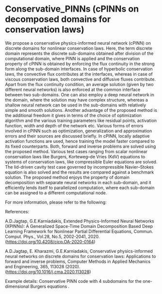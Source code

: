 # Conservative_PINNs (cPINNs on decomposed domains for conservation laws)

We propose a conservative physics-informed neural network (cPINN) on discrete domains for nonlinear conservation laws. 
Here, the term discrete domain represents the discrete sub-domains obtained after division of the computational domain, where PINN is
applied and the conservation property of cPINN is obtained by enforcing the flux continuity in the strong form along the sub-domain interfaces.
In case of hyperbolic conservation laws, the convective flux contributes at the interfaces, whereas in case of viscous conservation laws,
both convective and diffusive fluxes contribute. Apart from the flux continuity condition, an average solution (given by two different neural networks)
is also enforced at the common interface between two sub-domains. One can also employ a deep neural network in the domain, where the solution may
have complex structure, whereas a shallow neural network can be used in the sub-domains with relatively simple and smooth solutions. 
Another advantage of the proposed method is the additional freedom it gives in terms of the choice of optimization algorithm and the 
various training parameters like residual points, activation function, width and depth of the network etc. Various forms of errors involved
in cPINN such as optimization, generalization and approximation errors and their sources are discussed briefly. In cPINN, locally adaptive
activation functions are used, hence training the model faster compared to its fixed counterparts. Both, forward and inverse problems are 
solved using the proposed method. Various test cases ranging from scalar nonlinear conservation laws like Burgers, Korteweg–de Vries (KdV)
equations to systems of conservation laws, like compressible Euler equations are solved. The lid-driven cavity test case governed by incompressible
Navier–Stokes equation is also solved and the results are compared against a benchmark solution. The proposed method enjoys the property of domain 
decomposition with separate neural networks in each sub-domain,
and it efficiently lends itself to parallelized computation, where each sub-domain can be assigned to a different computational node.


For more information, please refer to the following:

References: 

A.D.Jagtap, G.E.Karniadakis, Extended Physics-Informed Neural Networks (XPINNs): A Generalized Space-Time Domain Decomposition Based Deep Learning Framework for Nonlinear Partial Differential Equations, Commun. Comput. Phys., Vol.28, No.5, 2002-2041, 2020. (https://doi.org/10.4208/cicp.OA-2020-0164)

A.D.Jagtap, E. Kharazmi, G.E.Karniadakis, Conservative physics-informed neural networks on discrete domains for conservation laws: Applications to forward and inverse problems, Computer Methods in Applied Mechanics and Engineering, 365, 113028 (2020). (https://doi.org/10.1016/j.cma.2020.113028)


Example details: Conservative PINN code with 4 subdomains for the one-dimensional Burgers equations .
